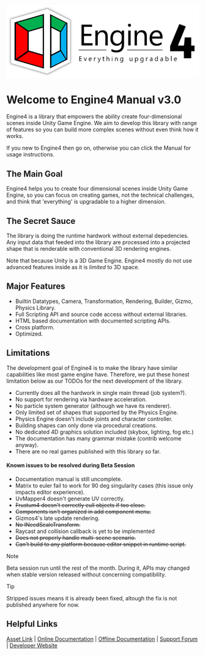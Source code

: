 <style type="text/css">
.centerImage {
    display: block;
    margin-left: auto;
    margin-right: auto;
}
</style>

<img class="centerImage" src="images/icon_label.png" alt="Engine4 Logo">

# Welcome to Engine4 Manual v3.0

Engine4 is a library that empowers the ability create four-dimensional scenes inside Unity Game Engine. We aim to develop this library with range of features so you can build more complex scenes without even think how it works.

If you new to Engine4 then go on, otherwise you can click the Manual for usage instructions.

## The Main Goal

Engine4 helps you to create four dimensional scenes inside Unity Game Engine, so you can focus on creating games, not the technical challenges, and think that 'everything' is upgradable to a higher dimension.

## The Secret Sauce

The library is doing the runtime hardwork without external depedencies. Any input data that feeded into the library are processed into a projected shape that is renderable with conventional 3D rendering engines.

Note that because Unity is a 3D Game Engine. Engine4 mostly do not use advanced features inside as it is *limited* to 3D space. 

## Major Features

+ Builtin Datatypes, Camera, Transformation, Rendering, Builder, Gizmo, Physics Library.
+ Full Scripting API and source code access without external libraries.
+ HTML based documentation with documented scripting APIs.
+ Cross platform.
+ Optimized.

## Limitations

The development goal of Engine4 is to make the library have similar capabilities like most game engine have.
Therefore, we put these honest limitation below as our TODOs for the next development of the library.

+ Currently does all the hardwork in single main thread (job system?).
+ No support for rendering via hardware acceleration.
+ No particle system generator (although we have its renderer).
+ Only limited set of shapes that supported by the Physics Engine.
+ Physics Engine doesn't include joints and character controller.
+ Building shapes can only done via procedural creations.
+ No dedicated 4D graphics solution included (skybox, lighting, fog etc.)
+ The documentation has many grammar mistake (contrib welcome anyway).
+ There are no real games published with this library so far.

#### Known issues to be resolved during Beta Session

+ Documentation manual is still uncomplete.
+ Matrix to euler fail to work for 90 deg singularity cases (this issue only impacts editor experience).
+ UvMapper4 doesn't generate UV correctly.
+ ~~Frustum4 doesn't correctly cull objects if too close.~~
+ ~~Components isn't organized in add component menu.~~
+ Gizmos4's late update rendering.
+ ~~No INeedScaleTransform.~~
+ Raycast and collision callback is yet to be implemented
+ ~~Does not properly handle multi-scene scenario.~~
+ ~~Can't build to any platform because editor snippet in runtime script.~~

> [!NOTE]
> Beta session run until the rest of the month. During it, APIs may changed when stable version released without concerning compatibility.

> [!TIP]
> Stripped issues means it is already been fixed, altough the fix is not published anywhere for now.

## Helpful Links

[Asset Link](http://u3d.as/fdm) | [Online Documentation](https://willnode.github.io/engine4-doc/index.html) | [Offline Documentation](https://github.com/willnode/engine4-doc/) | [Support Forum](https://forum.unity.com/threads/mesh-4d-engine-create-4d-objects-in-unity.320549/) | [Developer Website](https://wellosoft.wordpress.com/)
